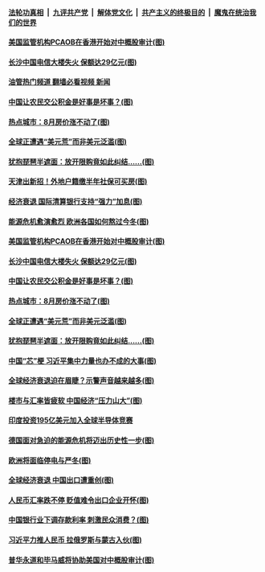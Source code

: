 ####  [法轮功真相](../../../../basic/blob/master/README.md?t=09200801) &nbsp;|&nbsp; [九评共产党](../../../../9ping.md/blob/master/README.md?t=09200801) &nbsp;|&nbsp; [解体党文化](../../../../jtdwh.md/blob/master/README.md?t=09200801)  &nbsp;|&nbsp; [共产主义的终极目的](../../../../gczydzjmd.md/blob/master/README.md?t=09200801) &nbsp;|&nbsp; [魔鬼在统治我们的世界](../../../../mgztzwmdsj.md/blob/master/README.md?t=09200801) 

#### [美国监管机构PCAOB在香港开始对中概股审计(图)](../pages/p5/1017054.md?t=09200801) 

#### [长沙中国电信大楼失火 保额达29亿元(图)](../pages/p5/1016965.md?t=09200801) 

#### [油管热门频道 翻墙必看视频 新闻](http://45.76.130.85:81/youtube.html?09200801)

#### [中国让农民交公积金是好事是坏事？(图)](../pages/p5/1016964.md?t=09200801) 

#### [热点城市：8月房价涨不动了(图)](../pages/p5/1017028.md?t=09200801) 

#### [全球正遭遇“美元荒”而非美元泛滥(图)](../pages/p5/1017025.md?t=09200801) 

#### [犹抱琵琶半遮面：放开限购竟如此纠结……(图)](../pages/p5/1017023.md?t=09200801) 

#### [天津出新招！外地户籍缴半年社保可买房(图)](../pages/p5/1017102.md?t=09200801) 

#### [经济衰退 国际清算银行支持“强力”加息(图)](../pages/p5/1017099.md?t=09200801) 

#### [能源危机愈演愈烈 欧洲各国如何熬过今冬(图)](../pages/p5/1017098.md?t=09200801) 

#### [美国监管机构PCAOB在香港开始对中概股审计(图)](../pages/p5/1017054.md?t=09200801) 

#### [长沙中国电信大楼失火 保额达29亿元(图)](../pages/p5/1016965.md?t=09200801) 

#### [中国让农民交公积金是好事是坏事？(图)](../pages/p5/1016964.md?t=09200801) 

#### [热点城市：8月房价涨不动了(图)](../pages/p5/1017028.md?t=09200801) 

#### [全球正遭遇“美元荒”而非美元泛滥(图)](../pages/p5/1017025.md?t=09200801) 

#### [犹抱琵琶半遮面：放开限购竟如此纠结……(图)](../pages/p5/1017023.md?t=09200801) 

#### [中国“芯”梗 习近平集中力量也办不成的大事(图)](../pages/p5/1016949.md?t=09200801) 

#### [全球经济衰退迫在眉睫？示警声音越来越多(图)](../pages/p5/1016945.md?t=09200801) 

#### [楼市与汇率皆疲软 中国经济“压力山大”(图)](../pages/p5/1016951.md?t=09200801) 

#### [印度投资195亿美元加入全球半导体竞赛](../pages/p5/1016950.md?t=09200801) 

#### [德国面对急迫的能源危机将迈出历史性一步(图)](../pages/p5/1016933.md?t=09200801) 

#### [欧洲将面临停电与严冬(图)](../pages/p5/1016881.md?t=09200801) 

#### [全球经济衰退 中国出口遭重创(图)](../pages/p5/1016883.md?t=09200801) 

#### [人民币汇率跌不停 贬值难令出口企业开怀(图)](../pages/p5/1016862.md?t=09200801) 

#### [中国银行业下调存款利率 刺激民众消费？(图)](../pages/p5/1016869.md?t=09200801) 

#### [习近平力推人民币 拉俄罗斯与蒙古入伙(图)](../pages/p5/1016856.md?t=09200801) 

#### [普华永道和毕马威将协助美国对中概股审计(图)](../pages/p5/1016843.md?t=09200801) 

<img src='http://gfw-breaker.win/goodnews/indexes/p5.md' width='0px' height='0px'/>
